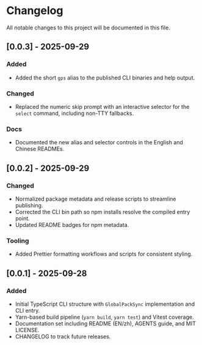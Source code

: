 # Changelog

All notable changes to this project will be documented in this file.

## [0.0.3] - 2025-09-29

### Added

- Added the short `gps` alias to the published CLI binaries and help output.

### Changed

- Replaced the numeric skip prompt with an interactive selector for the `select` command, including non-TTY fallbacks.

### Docs

- Documented the new alias and selector controls in the English and Chinese READMEs.

## [0.0.2] - 2025-09-29

### Changed

- Normalized package metadata and release scripts to streamline publishing.
- Corrected the CLI bin path so npm installs resolve the compiled entry point.
- Updated README badges for npm metadata.

### Tooling

- Added Prettier formatting workflows and scripts for consistent styling.

## [0.0.1] - 2025-09-28

### Added

- Initial TypeScript CLI structure with `GlobalPackSync` implementation and CLI entry.
- Yarn-based build pipeline (`yarn build`, `yarn test`) and Vitest coverage.
- Documentation set including README (EN/zh), AGENTS guide, and MIT LICENSE.
- CHANGELOG to track future releases.
